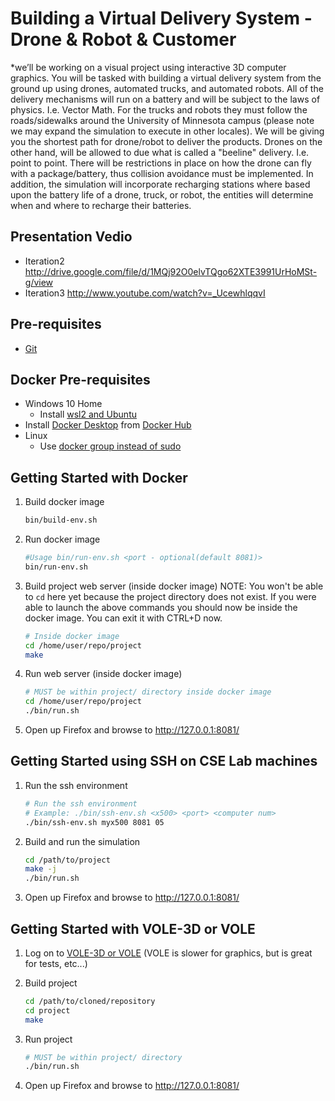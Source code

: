 # Building a Virtual Delivery System - Drone & Robot & Customer
*we’ll be working on a visual project using interactive 3D computer graphics.  You will be tasked with building a virtual delivery system from the ground up using drones, automated trucks, and automated robots. All of the delivery mechanisms will run on a battery and will be subject to the laws of physics. I.e. Vector Math.  For the trucks and robots they must follow the roads/sidewalks around the University of Minnesota campus (please note we may expand the simulation to execute in other locales). We will be giving you the shortest path for drone/robot to deliver the products. Drones on the other hand, will be allowed to due what is called a "beeline" delivery. I.e. point to point. There will be restrictions in place on how the drone can fly with a package/battery, thus collision avoidance must be implemented. In addition, the simulation will incorporate recharging stations where based upon the battery life of a drone, truck, or robot, the entities will determine when and where to recharge their batteries. 

## Presentation Vedio
 *  Iteration2 http://drive.google.com/file/d/1MQj92O0elvTQgo62XTE3991UrHoMSt-g/view
 *  Iteration3 http://www.youtube.com/watch?v=_UcewhlqqvI

## Pre-requisites
  * [Git](https://git-scm.com/)

## Docker Pre-requisites
  * Windows 10 Home
    * Install [wsl2 and Ubuntu](https://www.youtube.com/watch?v=ilKQHAFeQR0&list=RDCMUCzLbHrU7U3cUDNQWWAqjceA&start_radio=1&t=7)
  * Install [Docker Desktop](https://hub.docker.com/?overlay=onboarding) from [Docker Hub](https://hub.docker.com/)
  * Linux
    * Use [docker group instead of sudo](https://www.digitalocean.com/community/tutorials/how-to-install-and-use-docker-on-ubuntu-18-04)

## Getting Started with Docker

1. Build docker image

    ```bash
    bin/build-env.sh
    ```

2. Run docker image

    ```bash
    #Usage bin/run-env.sh <port - optional(default 8081)>
    bin/run-env.sh
    ```
    
3. Build project web server (inside docker image) NOTE: You won't be able to `cd` here yet because the project directory does not exist. If you were able to launch the above commands you should now be inside the docker image. You can exit it with CTRL+D now.

    ```bash
    # Inside docker image
    cd /home/user/repo/project
    make
    ```
    
4. Run web server (inside docker image)

    ```bash
    # MUST be within project/ directory inside docker image
    cd /home/user/repo/project
    ./bin/run.sh
    ```
    
5. Open up Firefox and browse to http://127.0.0.1:8081/


## Getting Started using SSH on CSE Lab machines

1. Run the ssh environment
    ```bash
    # Run the ssh environment
    # Example: ./bin/ssh-env.sh <x500> <port> <computer num>
    ./bin/ssh-env.sh myx500 8081 05
    ```

2. Build and run the simulation

    ```bash
    cd /path/to/project
    make -j
    ./bin/run.sh
    ```
  
5. Open up Firefox and browse to http://127.0.0.1:8081/

## Getting Started with VOLE-3D or VOLE

1. Log on to [VOLE-3D or VOLE](https://vole.cse.umn.edu/) (VOLE is slower for graphics, but is great for tests, etc...)

2. Build project

    ```bash
    cd /path/to/cloned/repository
    cd project
    make
    ```
    
 2. Run project

    ```bash
    # MUST be within project/ directory
    ./bin/run.sh
    ```
    
 5. Open up Firefox and browse to http://127.0.0.1:8081/
